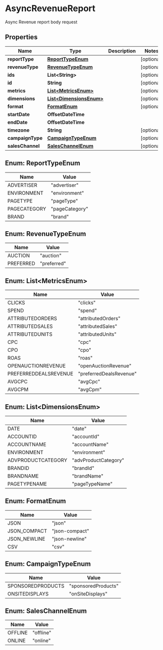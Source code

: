 

# AsyncRevenueReport

Async Revenue report body request

## Properties

| Name | Type | Description | Notes |
|------------ | ------------- | ------------- | -------------|
|**reportType** | [**ReportTypeEnum**](#ReportTypeEnum) |  |  [optional] |
|**revenueType** | [**RevenueTypeEnum**](#RevenueTypeEnum) |  |  [optional] |
|**ids** | **List&lt;String&gt;** |  |  [optional] |
|**id** | **String** |  |  [optional] |
|**metrics** | [**List&lt;MetricsEnum&gt;**](#List&lt;MetricsEnum&gt;) |  |  [optional] |
|**dimensions** | [**List&lt;DimensionsEnum&gt;**](#List&lt;DimensionsEnum&gt;) |  |  [optional] |
|**format** | [**FormatEnum**](#FormatEnum) |  |  [optional] |
|**startDate** | **OffsetDateTime** |  |  |
|**endDate** | **OffsetDateTime** |  |  |
|**timezone** | **String** |  |  [optional] |
|**campaignType** | [**CampaignTypeEnum**](#CampaignTypeEnum) |  |  [optional] |
|**salesChannel** | [**SalesChannelEnum**](#SalesChannelEnum) |  |  [optional] |



## Enum: ReportTypeEnum

| Name | Value |
|---- | -----|
| ADVERTISER | &quot;advertiser&quot; |
| ENVIRONMENT | &quot;environment&quot; |
| PAGETYPE | &quot;pageType&quot; |
| PAGECATEGORY | &quot;pageCategory&quot; |
| BRAND | &quot;brand&quot; |



## Enum: RevenueTypeEnum

| Name | Value |
|---- | -----|
| AUCTION | &quot;auction&quot; |
| PREFERRED | &quot;preferred&quot; |



## Enum: List&lt;MetricsEnum&gt;

| Name | Value |
|---- | -----|
| CLICKS | &quot;clicks&quot; |
| SPEND | &quot;spend&quot; |
| ATTRIBUTEDORDERS | &quot;attributedOrders&quot; |
| ATTRIBUTEDSALES | &quot;attributedSales&quot; |
| ATTRIBUTEDUNITS | &quot;attributedUnits&quot; |
| CPC | &quot;cpc&quot; |
| CPO | &quot;cpo&quot; |
| ROAS | &quot;roas&quot; |
| OPENAUCTIONREVENUE | &quot;openAuctionRevenue&quot; |
| PREFERREDDEALSREVENUE | &quot;preferredDealsRevenue&quot; |
| AVGCPC | &quot;avgCpc&quot; |
| AVGCPM | &quot;avgCpm&quot; |



## Enum: List&lt;DimensionsEnum&gt;

| Name | Value |
|---- | -----|
| DATE | &quot;date&quot; |
| ACCOUNTID | &quot;accountId&quot; |
| ACCOUNTNAME | &quot;accountName&quot; |
| ENVIRONMENT | &quot;environment&quot; |
| ADVPRODUCTCATEGORY | &quot;advProductCategory&quot; |
| BRANDID | &quot;brandId&quot; |
| BRANDNAME | &quot;brandName&quot; |
| PAGETYPENAME | &quot;pageTypeName&quot; |



## Enum: FormatEnum

| Name | Value |
|---- | -----|
| JSON | &quot;json&quot; |
| JSON_COMPACT | &quot;json-compact&quot; |
| JSON_NEWLINE | &quot;json-newline&quot; |
| CSV | &quot;csv&quot; |



## Enum: CampaignTypeEnum

| Name | Value |
|---- | -----|
| SPONSOREDPRODUCTS | &quot;sponsoredProducts&quot; |
| ONSITEDISPLAYS | &quot;onSiteDisplays&quot; |



## Enum: SalesChannelEnum

| Name | Value |
|---- | -----|
| OFFLINE | &quot;offline&quot; |
| ONLINE | &quot;online&quot; |



